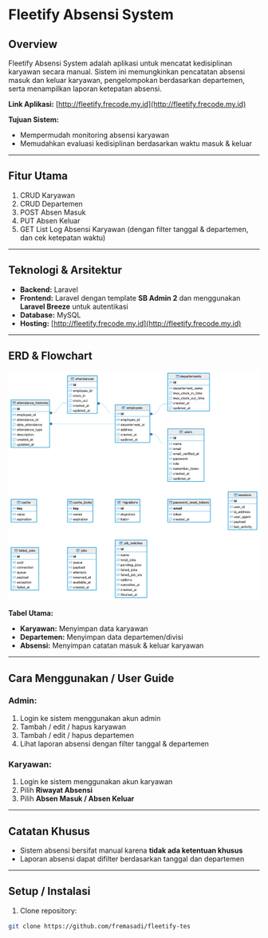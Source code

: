# Fleetify Absensi System

## Overview
Fleetify Absensi System adalah aplikasi untuk mencatat kedisiplinan karyawan secara manual. Sistem ini memungkinkan pencatatan absensi masuk dan keluar karyawan, pengelompokan berdasarkan departemen, serta menampilkan laporan ketepatan absensi.  

**Link Aplikasi:** [http://fleetify.frecode.my.id](http://fleetify.frecode.my.id)

**Tujuan Sistem:**  
- Mempermudah monitoring absensi karyawan  
- Memudahkan evaluasi kedisiplinan berdasarkan waktu masuk & keluar  

---

## Fitur Utama
1. CRUD Karyawan  
2. CRUD Departemen  
3. POST Absen Masuk  
4. PUT Absen Keluar  
5. GET List Log Absensi Karyawan (dengan filter tanggal & departemen, dan cek ketepatan waktu)  

---

## Teknologi & Arsitektur
- **Backend:** Laravel  
- **Frontend:** Laravel dengan template **SB Admin 2** dan menggunakan **Laravel Breeze** untuk autentikasi  
- **Database:** MySQL  
- **Hosting:** [http://fleetify.frecode.my.id](http://fleetify.frecode.my.id)  

---

## ERD & Flowchart
![ERD Fleetify Absensi](db_fleetify.png)

**Tabel Utama:**  
- **Karyawan:** Menyimpan data karyawan  
- **Departemen:** Menyimpan data departemen/divisi  
- **Absensi:** Menyimpan catatan masuk & keluar karyawan  

---


## Cara Menggunakan / User Guide

### Admin:
1. Login ke sistem menggunakan akun admin  
2. Tambah / edit / hapus karyawan  
3. Tambah / edit / hapus departemen  
4. Lihat laporan absensi dengan filter tanggal & departemen  

### Karyawan:
1. Login ke sistem menggunakan akun karyawan  
2. Pilih **Riwayat Absensi**  
3. Pilih **Absen Masuk / Absen Keluar**  

---

## Catatan Khusus
- Sistem absensi bersifat manual karena **tidak ada ketentuan khusus** 
- Laporan absensi dapat difilter berdasarkan tanggal dan departemen  

---

## Setup / Instalasi

1. Clone repository:  
```bash
git clone https://github.com/fremasadi/fleetify-tes
